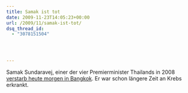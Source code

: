 ```yaml
---
title: Samak ist tot
date: 2009-11-23T14:05:23+00:00
url: /2009/11/samak-ist-tot/
dsq_thread_id:
  - "3078151504"




---
```

Samak Sundaravej, einer der vier Premierminister Thailands in 2008 [verstarb heute morgen in Bangkok][1]. Er war schon längere Zeit an Krebs erkrankt.

 [1]: http://www.nationmultimedia.com/news/30117238/Urgent-former-PM-Samak-dies
